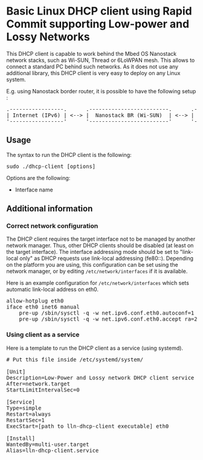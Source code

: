 Basic Linux DHCP client using Rapid Commit supporting Low-power and Lossy Networks
===========

This DHCP client is capable to work behind the Mbed OS Nanostack network stacks, such as Wi-SUN, Thread
or 6LoWPAN mesh. This allows to connect a standard PC behind such networks. As it does not use any
additional library, this DHCP client is very easy to deploy on any Linux system.

E.g. using Nanostack border router, it is possible to have the following setup :

<pre style="text-align:center">
.-----------------.      .-------------------------.      .------------------------.      .---------.
| Internet (IPv6) | <--> |  Nanostack BR (Wi-SUN)  | <--> |  Modified Router Node  | <--> |  Linux  |
'-----------------'      '-------------------------'      '------------------------'      '---------'
</pre>



## Usage

The syntax to run the DHCP client is the following:

<pre>
sudo ./dhcp-client [options]
</pre>

Options are the following:

- Interface name

## Additional information
### Correct network configuration

The DHCP client requires the target interface not to be managed by another network manager. Thus, other DHCP
clients should be disabled (at least on the target interface). The interface addressing mode should be set to
"link-local only" as DHCP requests use link-local addressing (fe80::). Depending on the platform you are using,
this configuration can be set using the network manager, or by editing `/etc/network/interfaces` if it is available.

Here is an example configuration for `/etc/network/interfaces` which sets automatic link-local address on eth0.

<pre>
allow-hotplug eth0
iface eth0 inet6 manual
	pre-up /sbin/sysctl -q -w net.ipv6.conf.eth0.autoconf=1
	pre-up /sbin/sysctl -q -w net.ipv6.conf.eth0.accept_ra=2
</pre>

### Using client as a service

Here is a template to run the DHCP client as a service (using systemd).

<pre>
# Put this file inside /etc/systemd/system/

[Unit]
Description=Low-Power and Lossy network DHCP client service
After=network.target
StartLimitIntervalSec=0

[Service]
Type=simple
Restart=always
RestartSec=1
ExecStart=[path to lln-dhcp-client executable] eth0

[Install]
WantedBy=multi-user.target
Alias=lln-dhcp-client.service
</pre>